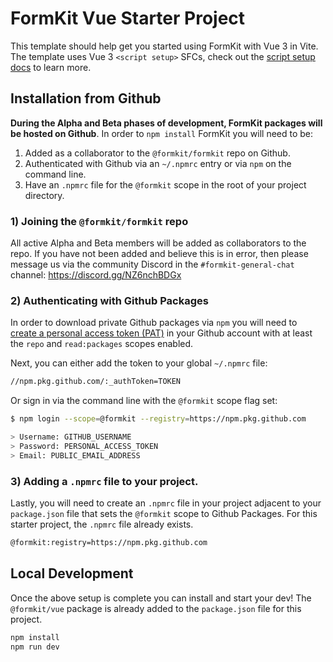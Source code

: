 # FormKit Vue Starter Project

This template should help get you started using FormKit with Vue 3 in Vite.
The template uses Vue 3 `<script setup>` SFCs, check out the [script setup docs](https://v3.vuejs.org/api/sfc-script-setup.html#sfc-script-setup)
to learn more.

## Installation from Github

**During the Alpha and Beta phases of development, FormKit packages will be hosted on
Github**. In order to `npm install` FormKit you will need to be:

1. Added as a collaborator to the `@formkit/formkit` repo on Github.
2. Authenticated with Github via an `~/.npmrc` entry or via `npm` on the command line.
3. Have an `.npmrc` file for the `@formkit` scope in the root of your project directory.

### 1) Joining the `@formkit/formkit` repo

All active Alpha and Beta members will be added as collaborators to the repo. If you
have not been added and believe this is in error, then please message us via the
community Discord in the `#formkit-general-chat` channel: https://discord.gg/NZ6nchBDGx

### 2) Authenticating with Github Packages

In order to download private Github packages via `npm` you will need to [create a
personal access token (PAT)](https://github.com/settings/tokens) in your Github
account with at least the `repo` and `read:packages` scopes enabled.

Next, you can either add the token to your global `~/.npmrc` file:

```bash
//npm.pkg.github.com/:_authToken=TOKEN
```

Or sign in via the command line with the `@formkit` scope flag set:

```bash
$ npm login --scope=@formkit --registry=https://npm.pkg.github.com

> Username: GITHUB_USERNAME
> Password: PERSONAL_ACCESS_TOKEN
> Email: PUBLIC_EMAIL_ADDRESS
```

### 3) Adding a `.npmrc` file to your project.

Lastly, you will need to create an `.npmrc` file in your project adjacent to your
`package.json` file that sets the `@formkit` scope to Github Packages.
For this starter project, the `.npmrc` file already exists.

```bash
@formkit:registry=https://npm.pkg.github.com
```

## Local Development

Once the above setup is complete you can install and start your dev! The
`@formkit/vue` package is already added to the `package.json` file for this project.

```bash
npm install
npm run dev
```